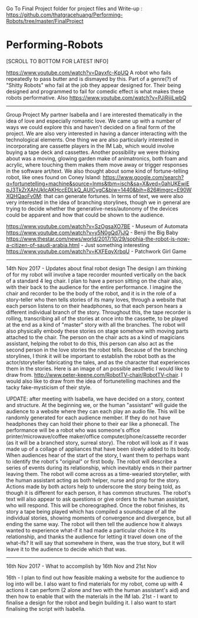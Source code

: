 Go To Final Project folder for project files and Write-up : https://github.com/thatgracehuang/Performing-Robots/tree/master/FinalProject




# Performing-Robots
[SCROLL TO BOTTOM FOR LATEST INFO]

https://www.youtube.com/watch?v=Dayxfc-KpUQ
A robot who fails repeatedly to pass butter and is dismayed by this. Part of a genre(?) of "Shitty Robots" who fail at the job they appear designed for. Their being designed and programmed to fail for comedic effect is what makes these robots performative.
Also https://www.youtube.com/watch?v=PJiRijiLwbQ
_______________________________________________________________

Group Project 
My partner Isabella and I are interested thematically in the idea of love and especially romantic love. We came up with a number of ways we could explore this and haven't decided on a final form of the project. We are also very interested in having a dancer interacting with the technological elements. One thing we are also particularly interested in incorporating are cassette players in the IM Lab, which would involve buying a tape deck and cassettes. 
Another possibility we were thinking about was a moving, glowing garden make of animatronics, both foam and acrylic, where touching them makes them move away or trigger responses in the software art/text.
We also thought about some kind of fortune-telling robot, like ones found on Coney Island: https://www.google.com/search?q=fortunetelling+machine&source=lnms&tbm=isch&sa=X&ved=0ahUKEwiEpJ3TkZrXAhUkIcAKHccEDLkQ_AUICygC&biw=1440&bih=826#imgrc=E90WXQHQaoFv0M: that can generate fortunes.
In terms of text, we were also very interested in the idea of branching storylines, though we in general are trying to decide whether the generative-ness/autonomy of the devices could be apparent and how that could be shown to the audience.

https://www.youtube.com/watch?v=SzOgsaXO7BE - Museum of Automata
https://www.youtube.com/watch?v=y5N0gQd7jJQ - Benji the Big Baby
https://www.thestar.com/news/world/2017/10/29/sophia-the-robot-is-now-a-citizen-of-saudi-arabia.html - Just something interesting
https://www.youtube.com/watch?v=KXFEqyXrbqU - Patchwork Girl Game
__________________________________________________________________________

14th Nov 2017  - Updates about final robot design
The design I am thinking of for my robot will involve a tape recorder mounted vertically on the back of a standard 4 leg chair. I plan to have a person sitting on the chair also, with their back to the audience for the entire performance. I imagine the chair and recorder to be the body of the robot, and it is in the role of a story-teller who then tells stories of its many loves, through a website that each person listens to on their headphones, so that each person hears a different individual branch of the story. Throughout this, the tape recorder is rolling, transcribing all of the stories at once into the cassette, to be played at the end as a kind of "master" story with all the branches. The robot will also physically embody these stories on stage somehow with moving parts attached to the chair. The person on the chair acts as a kind of magicians assistant, helping the robot to do this, this person can also act as the second person in the love stories the robot tells. Because of the branching storylines, I think it will be important to establish the robot both as the actor/storyteller fabricating the tales, and as the character that experiences them in the stories.
Here is an image of an possible aesthetic I would like to draw from.
http://www.peter-keene.com/RobotTV-chair/RobotTV-chair.
I would also like to draw from the idea of fortunetelling machines and the tacky fake-mysticism of their style.


  UPDATE: after meeting with Isabella, we have decided on a story, context and structure. At the beginning we, or the human "assistant" will guide the audience to a website where they can each play an audio file. This will be randomly generated for each audience member. If they do not have headphones they can hold their phone to their ear like a phonecall. The performance will be a robot who was someone's office printer/microwave/coffee maker/office computer/phone/cassette recorder (as it will be a branched story, surreal story). The robot will look as if it was made up of a collage of appliances that have been slowly added to its body. When audiences hear of the start of the story, I want them to perhaps want to identify the robot's "original" or first body. The robot will describe a series of events during its relationship, which inevitably ends in their partner leaving them. 
  The robot will come across as a time-wearied storyteller, with the human assistant acting as both helper, nurse and prop for the story. Actions made by both actors help to underscore the story being told, as though it is different for each person, it has common structures. The robot's text will also appear to ask questions or give orders to the human assistant, who will respond. This will be choreographed.
  Once the robot finishes, its story a tape being played which has compiled a soundscape of all the individual stories, showing moments of convergence and divergence, but all ending the same way. The robot will then tell the audience how it always wanted to experience what-if it had made a particular choice it its relationship, and thanks the audience for letting it travel down one of the what-ifs? It will say that somewhere in there, was the true story, but it will leave it to the audience to decide which that was.
______________________________________________________________________________
16th Nov 2017 - What to accomplish by 16th Nov and 21st Nov

16th - I plan to find out how feasible making a website for the audience to log into will be. I also want to find materials for my robot, come up with 4 actions it can perform (2 alone and two with the human assistant's aid) and then how to enable that with the materials in the IM lab. 
21st - I want to finalise a design for the robot and begin building it. I also want to start finalising the script with Isabella. 
